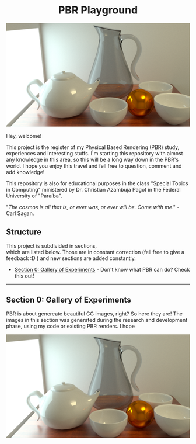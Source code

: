 <h1 align="center">PBR Playground</h1>

<img src="https://github.com/Gabrielnero000/PBR-Playground/blob/master/section-0/first.png?raw=true">

Hey, welcome! 

This project is the register of my Physical Based Rendering (PBR) study, experiences and interesting stuffs. I'm starting this repository with almost any knowledge in this area, so this will be a long way down in the PBR's world. I hope you enjoy this travel and fell free to question, comment and  add knowledge! 

This repository is also for educational purposes in the class "Special Topics in Computing" ministered by Dr. Christian Azambuja Pagot in the  Federal University of "Paraíba".

"_The cosmos is all that is, or ever was, or ever will be. Come with me_." - Carl Sagan.

## Structure
This project is subdivided in sections,   
which are listed below. Those are in constant correction (fell free to give a feedback :D ) and new sections are added constantly.

* [Section 0: Gallery of Experiments](https://github.com/Gabrielnero000/Computacao-Grafica#parte-2-pipeline-gr%C3%A1fico-calma-ele-n%C3%A3o-morde) - Don't know what PBR can do? Check this out!

---
## Section 0: Gallery of Experiments
PBR is about genereate beautiful CG images, right? So here they are! The images in this section was generated during the research and development phase, using my code or existing PBR renders. I hope 

<img src="https://github.com/Gabrielnero000/PBR-Playground/blob/master/section-0/first.png?raw=true">
<!--stackedit_data:
eyJoaXN0b3J5IjpbMTQ2NTA1Njc2MCwxMjg0MzUwNTM5LC0xNj
gwNDg5MDI5LC0yNTcwNjY1NzUsMTg1ODQ5MTE2OCwxNjMzODcz
MTQwXX0=
-->